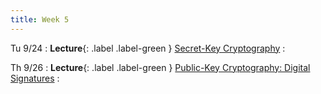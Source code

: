 ```yaml
---
title: Week 5
---
```


Tu 9/24
: **Lecture**{: .label .label-green } [Secret-Key Cryptography](/assets/lecture-notes/collection-F24.pdf)
    : 

Th 9/26
: **Lecture**{: .label .label-green } [Public-Key Cryptography: Digital Signatures](/assets/lecture-notes/collection-F24.pdf)
    : 
